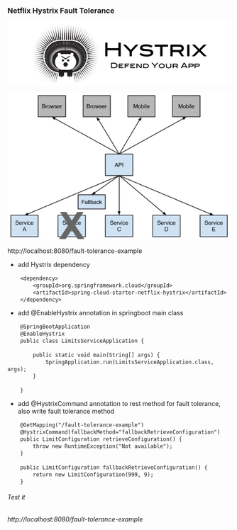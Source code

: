 ### Netflix Hystrix Fault Tolerance

![](images/hystrix.png)

![](images/hystrix-arch.png)

http://localhost:8080/fault-tolerance-example


- add Hystrix dependency 
```
    <dependency>
        <groupId>org.springframework.cloud</groupId>
        <artifactId>spring-cloud-starter-netflix-hystrix</artifactId>
    </dependency>
```

- add @EnableHystrix annotation in springboot main class

```
    @SpringBootApplication
    @EnableHystrix
    public class LimitsServiceApplication {
    
        public static void main(String[] args) {
            SpringApplication.run(LimitsServiceApplication.class, args);
        }
    
    }
```

- add @HystrixCommand annotation to rest method for fault tolerance, also write fault tolerance method
```
    @GetMapping("/fault-tolerance-example")
    @HystrixCommand(fallbackMethod="fallbackRetrieveConfiguration")
    public LimitConfiguration retrieveConfiguration() {
        throw new RuntimeException("Not available");
    }
    
    public LimitConfiguration fallbackRetrieveConfiguration() {
        return new LimitConfiguration(999, 9);
    }
```


###### Test it

###### http://localhost:8080/fault-tolerance-example 
 